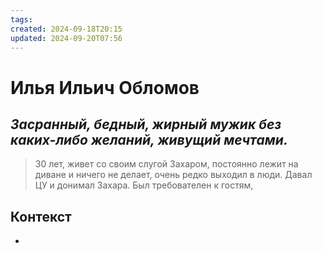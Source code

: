 ```yaml
---
tags: 
created: 2024-09-18T20:15
updated: 2024-09-20T07:56
---
```

# Илья Ильич Обломов

## ***Засранный, бедный, жирный мужик без каких-либо желаний, живущий мечтами.***

> 30 лет, живет со своим слугой Захаром, постоянно лежит на диване и ничего не делает,  очень редко выходил в люди.
> Давал ЦУ и донимал Захара. Был требователен к гостям, 

## Контекст
- 

